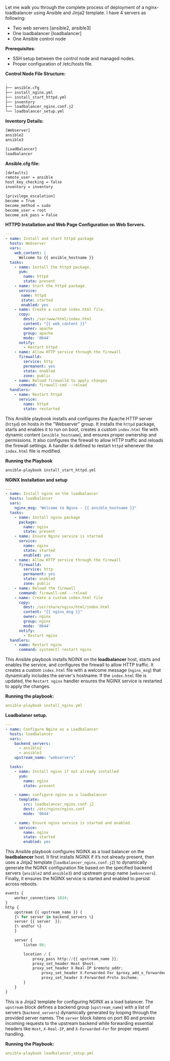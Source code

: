 Let me walk you through the complete process of deployment of a nginx-loadbalancer using Ansible and Jinja2 template. I have 4 servers as following:

- Two web servers [ansible2, ansible3]
- One loadbalancer [loadbalancer]
- One Ansible control node


**Prerequisites**:

- SSH setup between the control node and managed nodes.
- Proper configuration of /etc/hosts file.

**Control Node File Structure:**

```bash
.
├── ansible.cfg
├── install_nginx.yml
├── install_start_httpd.yml
├── inventory
├── loadbalancer_nginx.conf.j2
└── loadbalancer_setup.yml
```

**Inventory Details:**

```bash
[Webserver]
ansible2
ansible3

[LoadBalancer]
loadbalancer
```

**Ansible.cfg file:**

```bash
[defaults]
remote_user = ansible
host_key_checking = false
inventory = inventory

[privilege_escalation]
become = True
become_method = sudo 
become_user = root
become_ask_pass = False
```

**HTTPD Installation and Web Page Configuration on Web Servers.**

```yaml
---
- name: Install and start httpd package
  hosts: Webserver
  vars:
    web_content: |
      Welcome to {{ ansible_hostname }}
  tasks:
    - name: Install the httpd package.
      yum:
        name: httpd
        state: present
    - name: Start the httpd package.
      service:
       name: httpd
       state: started
       enabled: yes
    - name: Create a custom index.html file.
      copy:
        dest: /var/www/html/index.html
        content: "{{ web_content }}"
        owner: apache
        group: apache
        mode: '0644'
      notify:
        - Restart httpd
    - name: Allow HTTP service through the firewall
      firewalld:
        service: http
        permanent: yes
        state: enabled
        zone: public
    - name: Reload firewalld to apply changes
      command: firewall-cmd --reload
  handlers:
    - name: Restart httpd
      service:
        name: httpd
        state: restarted
```

This Ansible playbook installs and configures the Apache HTTP server (`httpd`) on hosts in the "Webserver" group. It installs the `httpd` package, starts and enables it to run on boot, creates a custom `index.html` file with dynamic content (`ansible_hostname`), and ensures proper ownership and permissions. It also configures the firewall to allow HTTP traffic and reloads the firewall settings. A handler is defined to restart `httpd` whenever the `index.html` file is modified.

**Running the Playbook**

```bash
ansible-playbook install_start_httpd.yml
```

**NGINX Installation and setup** 

```yaml
---
- name: Install nginx on the loadbalancer
  hosts: loadbalancer
  vars:
    nginx_msg: "Welcome to Nginx - {{ ansible_hostname }}"
  tasks:
    - name: Install nginx package
      package:
        name: nginx
        state: present
    - name: Ensure Nginx service is started
      service:
        name: nginx
        state: started
        enabled: yes
    - name: Allow HTTP service through the firewall
      firewalld:
        service: http
        permanent: yes
        state: enabled
        zone: public
    - name: Reload the firewall
      command: firewall-cmd --reload
    - name: Create a custom index.html file
      copy:
        dest: /usr/share/nginx/html/index.html
        content: "{{ nginx_msg }}"
        owner: nginx
        group: nginx
        mode: '0644'
      notify:
        - Restart nginx
  handlers:
    - name: Restart nginx
      command: systemctl restart nginx
```

This Ansible playbook installs NGINX on the **loadbalancer** host, starts and enables the service, and configures the firewall to allow HTTP traffic. It creates a custom `index.html` file with a welcome message (`nginx_msg`) that dynamically includes the server's hostname. If the `index.html` file is updated, the `Restart nginx` handler ensures the NGINX service is restarted to apply the changes.

**Running the playbook:**

```yaml
ansible-playbook install_nginx.yml
```

**Loadbalaner setup.**

```yaml
---
- name: Configure Nginx as a Loadbalancer
  hosts: loadbalancer
  vars:
    backend_servers:
      - ansible2
      - ansible3
    upstream_name: "webservers"

  tasks:
    - name: Install nginx if not already installed
      yum:
        name: nginx
        state: present

    - name: configure nginx as a loadbalancer
      template:
        src: loadbalancer_nginx.conf.j2
        dest: /etc/nginx/nginx.conf
        mode: '0644'

    - name: Ensure nginx service is started and enabled. 
      service:
        name: nginx
        state: started
        enabled: yes
```

This Ansible playbook configures NGINX as a load balancer on the **loadbalancer** host. It first installs NGINX if it’s not already present, then uses a Jinja2 template (`loadbalancer_nginx.conf.j2`) to dynamically generate the NGINX configuration file based on the specified backend servers (`ansible2` and `ansible3`) and upstream group name (`webservers`). Finally, it ensures the NGINX service is started and enabled to persist across reboots.

```python
events {
    worker_connections 1024;
}
http {
	upstream {{ upstream_name }} {
	{% for server in backend_servers %}
	server {{ server  }};
	{% endfor %}
	}

	server {
	    listen 80;

	    location / {
	    	proxy_pass http://{{ upstream_name }};
	    	proxy_set_header Host $host;
	    	proxy_set_header X-Real-IP $remote_addr;
            	proxy_set_header X-Forwarded-For $proxy_add_x_forwarded_for;
             	proxy_set_header X-Forwarded-Proto $scheme;
	    }
	}
}

```

This is a Jinja2 template for configuring NGINX as a load balancer. The `upstream` block defines a backend group (`upstream_name`) with a list of servers (`backend_servers`) dynamically generated by looping through the provided server names. The `server` block listens on port 80 and proxies incoming requests to the upstream backend while forwarding essential headers like `Host`, `X-Real-IP`, and `X-Forwarded-For` for proper request handling.

**Running the Playbook:**

```yaml
ansible-playbook loadbalancer_setup.yml
```
